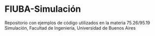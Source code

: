 # FIUBA-Simulación
Repositorio con ejemplos de código utilizados en la materia 75.26/95.19 Simulación, Facultad de Ingeniería, Universidad de Buenos Aires
